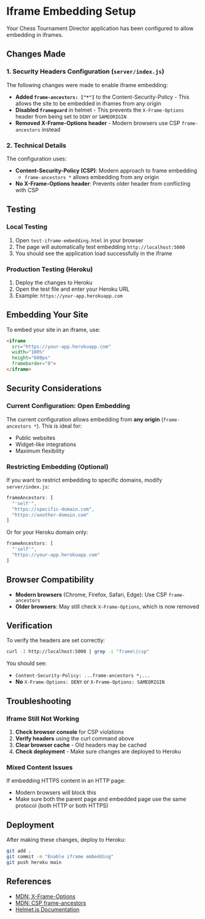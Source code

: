 # Iframe Embedding Setup

Your Chess Tournament Director application has been configured to allow embedding in iframes.

## Changes Made

### 1. Security Headers Configuration (`server/index.js`)

The following changes were made to enable iframe embedding:

- **Added `frame-ancestors: ["*"]`** to the Content-Security-Policy - This allows the site to be embedded in iframes from any origin
- **Disabled `frameguard`** in helmet - This prevents the `X-Frame-Options` header from being set to `DENY` or `SAMEORIGIN`
- **Removed X-Frame-Options header** - Modern browsers use CSP `frame-ancestors` instead

### 2. Technical Details

The configuration uses:
- **Content-Security-Policy (CSP)**: Modern approach to frame embedding
  - `frame-ancestors *` allows embedding from any origin
- **No X-Frame-Options header**: Prevents older header from conflicting with CSP

## Testing

### Local Testing

1. Open `test-iframe-embedding.html` in your browser
2. The page will automatically test embedding `http://localhost:5000`
3. You should see the application load successfully in the iframe

### Production Testing (Heroku)

1. Deploy the changes to Heroku
2. Open the test file and enter your Heroku URL
3. Example: `https://your-app.herokuapp.com`

## Embedding Your Site

To embed your site in an iframe, use:

```html
<iframe 
  src="https://your-app.herokuapp.com" 
  width="100%" 
  height="600px"
  frameborder="0">
</iframe>
```

## Security Considerations

### Current Configuration: Open Embedding

The current configuration allows embedding from **any origin** (`frame-ancestors *`). This is ideal for:
- Public websites
- Widget-like integrations
- Maximum flexibility

### Restricting Embedding (Optional)

If you want to restrict embedding to specific domains, modify `server/index.js`:

```javascript
frameAncestors: [
  "'self'",
  "https://specific-domain.com",
  "https://another-domain.com"
]
```

Or for your Heroku domain only:

```javascript
frameAncestors: [
  "'self'",
  "https://your-app.herokuapp.com"
]
```

## Browser Compatibility

- **Modern browsers** (Chrome, Firefox, Safari, Edge): Use CSP `frame-ancestors`
- **Older browsers**: May still check `X-Frame-Options`, which is now removed

## Verification

To verify the headers are set correctly:

```bash
curl -I http://localhost:5000 | grep -i "frame\|csp"
```

You should see:
- `Content-Security-Policy: ...frame-ancestors *;...`
- **No** `X-Frame-Options: DENY` or `X-Frame-Options: SAMEORIGIN`

## Troubleshooting

### Iframe Still Not Working

1. **Check browser console** for CSP violations
2. **Verify headers** using the curl command above
3. **Clear browser cache** - Old headers may be cached
4. **Check deployment** - Make sure changes are deployed to Heroku

### Mixed Content Issues

If embedding HTTPS content in an HTTP page:
- Modern browsers will block this
- Make sure both the parent page and embedded page use the same protocol (both HTTP or both HTTPS)

## Deployment

After making these changes, deploy to Heroku:

```bash
git add .
git commit -m "Enable iframe embedding"
git push heroku main
```

## References

- [MDN: X-Frame-Options](https://developer.mozilla.org/en-US/docs/Web/HTTP/Headers/X-Frame-Options)
- [MDN: CSP frame-ancestors](https://developer.mozilla.org/en-US/docs/Web/HTTP/Headers/Content-Security-Policy/frame-ancestors)
- [Helmet.js Documentation](https://helmetjs.github.io/)
